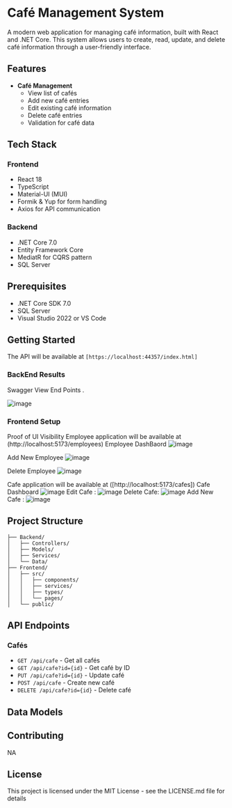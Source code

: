 # Café Management System

A modern web application for managing café information, built with React and .NET Core. This system allows users to create, read, update, and delete café information through a user-friendly interface.

## Features

- **Café Management**
  - View list of cafés
  - Add new café entries
  - Edit existing café information
  - Delete café entries
  - Validation for café data

## Tech Stack

### Frontend

- React 18
- TypeScript
- Material-UI (MUI)
- Formik & Yup for form handling
- Axios for API communication

### Backend

- .NET Core 7.0
- Entity Framework Core
- MediatR for CQRS pattern
- SQL Server

## Prerequisites

- .NET Core SDK 7.0
- SQL Server
- Visual Studio 2022 or VS Code

## Getting Started


The API will be available at `[https://localhost:44357/index.html]`
### BackEnd Results
Swagger View End Points .

![image](https://github.com/user-attachments/assets/354fe223-f31a-433d-be98-58fb26fdb656)


### Frontend Setup
Proof of UI Visibility
Employee application will be available at (http://localhost:5173/employees)
Employee DashBaord
![image](https://github.com/user-attachments/assets/0df0069c-7d84-4d11-86c3-9b5a71ea8afe)

Add New Employee
![image](https://github.com/user-attachments/assets/5ef399e5-90c1-4870-a9d4-4c3162aebdc6)

Delete Employee 
![image](https://github.com/user-attachments/assets/6c995350-fbc1-47b0-80d2-86834ca72134)

Cafe application will be available at ([http://localhost:5173/cafes])
Cafe Dashboard
![image](https://github.com/user-attachments/assets/4e6f6ed6-32da-4f29-94fa-e7cd2d03fb1c)
Edit Cafe :
![image](https://github.com/user-attachments/assets/64df11aa-ce75-4825-8f1f-02a39d472284)
Delete Cafe:
![image](https://github.com/user-attachments/assets/d83cf286-a3ea-4c3b-81cd-5706a0bff62b)
Add New Cafe :
![image](https://github.com/user-attachments/assets/4cb6376d-98a7-43f1-9964-f400d7a8441c)


## Project Structure

```
├── Backend/
│   ├── Controllers/
│   ├── Models/
│   ├── Services/
│   └── Data/
├── Frontend/
│   ├── src/
│   │   ├── components/
│   │   ├── services/
│   │   ├── types/
│   │   └── pages/
│   └── public/
```

## API Endpoints

### Cafés

- `GET /api/cafe` - Get all cafés
- `GET /api/cafe?id={id}` - Get café by ID
- `PUT /api/cafe?id={id}` - Update café
- `POST /api/cafe` - Create new café
- `DELETE /api/cafe?id={id}` - Delete café

## Data Models



## Contributing
NA

## License

This project is licensed under the MIT License - see the LICENSE.md file for details
